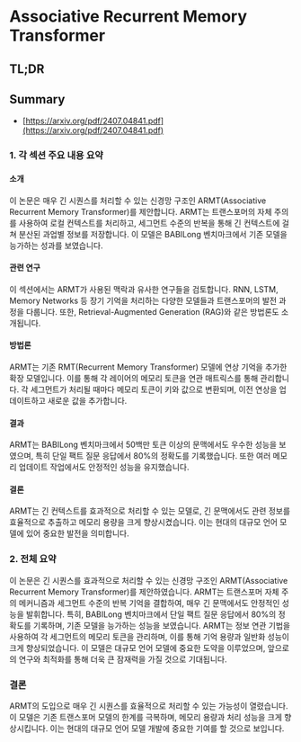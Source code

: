 # Associative Recurrent Memory Transformer
## TL;DR
## Summary
- [https://arxiv.org/pdf/2407.04841.pdf](https://arxiv.org/pdf/2407.04841.pdf)

### 1. 각 섹션 주요 내용 요약

#### 소개
이 논문은 매우 긴 시퀀스를 처리할 수 있는 신경망 구조인 ARMT(Associative Recurrent Memory Transformer)를 제안합니다. ARMT는 트랜스포머의 자체 주의를 사용하여 로컬 컨텍스트를 처리하고, 세그먼트 수준의 반복을 통해 긴 컨텍스트에 걸쳐 분산된 과업별 정보를 저장합니다. 이 모델은 BABILong 벤치마크에서 기존 모델을 능가하는 성과를 보였습니다.

#### 관련 연구
이 섹션에서는 ARMT가 사용된 맥락과 유사한 연구들을 검토합니다. RNN, LSTM, Memory Networks 등 장기 기억을 처리하는 다양한 모델들과 트랜스포머의 발전 과정을 다룹니다. 또한, Retrieval-Augmented Generation (RAG)와 같은 방법론도 소개됩니다.

#### 방법론
ARMT는 기존 RMT(Recurrent Memory Transformer) 모델에 연상 기억을 추가한 확장 모델입니다. 이를 통해 각 레이어의 메모리 토큰을 연관 매트릭스를 통해 관리합니다. 각 세그먼트가 처리될 때마다 메모리 토큰이 키와 값으로 변환되며, 이전 연상을 업데이트하고 새로운 값을 추가합니다.

#### 결과
ARMT는 BABILong 벤치마크에서 50백만 토큰 이상의 문맥에서도 우수한 성능을 보였으며, 특히 단일 팩트 질문 응답에서 80%의 정확도를 기록했습니다. 또한 여러 메모리 업데이트 작업에서도 안정적인 성능을 유지했습니다.

#### 결론
ARMT는 긴 컨텍스트를 효과적으로 처리할 수 있는 모델로, 긴 문맥에서도 관련 정보를 효율적으로 추출하고 메모리 용량을 크게 향상시켰습니다. 이는 현대의 대규모 언어 모델에 있어 중요한 발전을 의미합니다.

### 2. 전체 요약

이 논문은 긴 시퀀스를 효과적으로 처리할 수 있는 신경망 구조인 ARMT(Associative Recurrent Memory Transformer)를 제안하였습니다. ARMT는 트랜스포머 자체 주의 메커니즘과 세그먼트 수준의 반복 기억을 결합하여, 매우 긴 문맥에서도 안정적인 성능을 발휘합니다. 특히, BABILong 벤치마크에서 단일 팩트 질문 응답에서 80%의 정확도를 기록하며, 기존 모델을 능가하는 성능을 보였습니다. ARMT는 정보 연관 기법을 사용하여 각 세그먼트의 메모리 토큰을 관리하며, 이를 통해 기억 용량과 일반화 성능이 크게 향상되었습니다. 이 모델은 대규모 언어 모델에 중요한 도약을 이루었으며, 앞으로의 연구와 최적화를 통해 더욱 큰 잠재력을 가질 것으로 기대됩니다.

### 결론
ARMT의 도입으로 매우 긴 시퀀스를 효율적으로 처리할 수 있는 가능성이 열렸습니다. 이 모델은 기존 트랜스포머 모델의 한계를 극복하며, 메모리 용량과 처리 성능을 크게 향상시킵니다. 이는 현대의 대규모 언어 모델 개발에 중요한 기여를 할 것으로 보입니다.